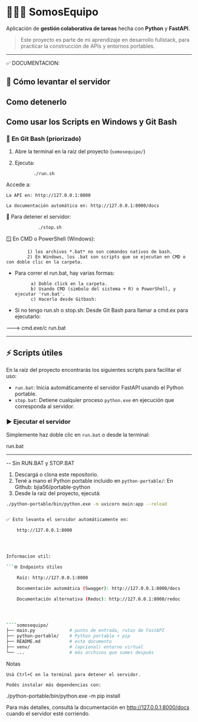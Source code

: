# 🧑‍🤝‍👩 SomosEquipo

Aplicación de **gestión colaborativa de tareas** hecha con **Python** y **FastAPI**.

> Este proyecto es parte de mi aprendizaje en desarrollo fullstack, para practicar la construcción de APIs y entornos portables.

---

✅ DOCUMENTACION:

## 🚀 Cómo levantar el servidor

## Como detenerlo

## Como usar los Scripts en Windows y Git Bash

### 🐧 **En Git Bash** (priorizado)

1.  Abre la terminal en la raíz del proyecto (`somosequipo/`)
2.  Ejecuta:

               ./run.sh

Accede a:

    La API en: http://127.0.0.1:8000

    La documentación automática en: http://127.0.0.1:8000/docs

🛑 Para detener el servidor:

                ./stop.sh

🪟 En CMD o PowerShell (Windows):

            1) los archivos *.bat* no son comandos nativos de bash.
            2) En Windows, los .bat son scripts que se ejecutan en CMD o con doble clic en la carpeta.

- Para correr el run.bat, hay varias formas:

            a) Doble click en la carpeta.
            b) Usando CMD (simbolo del sistema + R) o PowerShell, y ejecutar 'run.bat'.
            c) Hacerlo desde Gitbash:

* Si no tengo run.sh o stop.sh:
  Desde Git Bash para llamar a cmd.ex para ejecutarlo:

---> cmd.exe/c run.bat

---

## ⚡ Scripts útiles

En la raíz del proyecto encontrarás los siguientes scripts para facilitar el uso:

- `run.bat`: Inicia automáticamente el servidor FastAPI usando el Python portable.
- `stop.bat`: Detiene cualquier proceso `python.exe` en ejecución que corresponda al servidor.

### ▶️ Ejecutar el servidor

Simplemente haz doble clic en `run.bat` o desde la terminal:

run.bat

---

-- Sin RUN.BAT y STOP.BAT

1. Descargá o clona este repositorio.
2. Tené a mano el Python portable incluido en `python-portable/`: En Github: bjia56/portable-python
3. Desde la raíz del proyecto, ejecutá:

`````bash
./python-portable/bin/python.exe -m uvicorn main:app --reload


✅ Esto levanta el servidor automáticamente en:

    http://127.0.0.1:8000




Informacion util:

```🌐 Endpoints útiles

    Raíz: http://127.0.0.1:8000

    Documentación automática (Swagger): http://127.0.0.1:8000/docs

    Documentación alternativa (Redoc): http://127.0.0.1:8000/redoc




````somosequipo/
├── main.py             # punto de entrada, rutas de FastAPI
├── python-portable/    # Python portable + pip
├── README.md           # este documento
├── venv/               # (opcional) entorno virtual
└── ...                 # más archivos que sumes después

`````

Notas

    Usá Ctrl+C en la terminal para detener el servidor.

    Podés instalar más dependencias con:

./python-portable/bin/python.exe -m pip install <paquete>

Para más detalles, consultá la documentación en http://127.0.0.1:8000/docs cuando el servidor esté corriendo.
